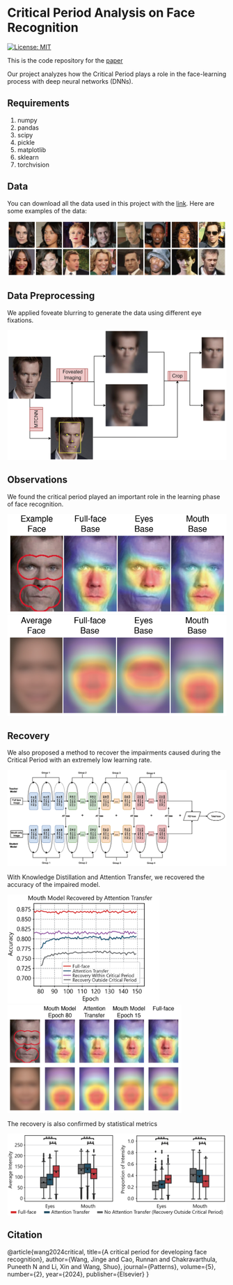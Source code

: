 # Critical Period Analysis on Face Recognition
[![License: MIT](https://img.shields.io/badge/License-MIT-brightgreen.svg)](LICENSE)

This is the code repository for the [paper](https://www.cell.com/patterns/pdf/S2666-3899(23)00297-0.pdf)

Our project analyzes how the Critical Period plays a role in the face-learning process with deep neural networks (DNNs). 
## Requirements
1. numpy
2. pandas
3. scipy
4. pickle
5. matplotlib
6. sklearn
7. torchvision
## Data
You can download all the data used in this project with the [link](https://drive.google.com/file/d/1mYLO-ZxjkAV4EAXfbeYySsnk2KcHr4Y-/view?usp=sharing).
Here are some examples of the data:

![Data Exp](Figs/Fig1-A.png)
## Data Preprocessing
We applied foveate blurring to generate the data using different eye fixations.

![Data Prep](Figs/Fig1-C.png)
## Observations
We found the critical period played an important role in the learning phase of face recognition.

![The Grad-CAM for an example face](Figs/Fig2-E.png)
![The Grad-CAM group average across faces](Figs/Fig2-F.png)
## Recovery
We also proposed a method to recover the impairments caused during the Critical Period with an extremely low learning rate.

![KL-AT](Figs/Fig6-A.png)


With Knowledge Distillation and Attention Transfer, we recovered the accuracy of the impaired model.

<img src="Figs/Result.png" width="350"> <img src="Figs/Fig6-D.png" width="400">

The recovery is also confirmed by statistical metrics

<img src="Figs/Result_stat.png" width="800">

## Citation

@article{wang2024critical,
  title={A critical period for developing face recognition},
  author={Wang, Jinge and Cao, Runnan and Chakravarthula, Puneeth N and Li, Xin and Wang, Shuo},
  journal={Patterns},
  volume={5},
  number={2},
  year={2024},
  publisher={Elsevier}
}

